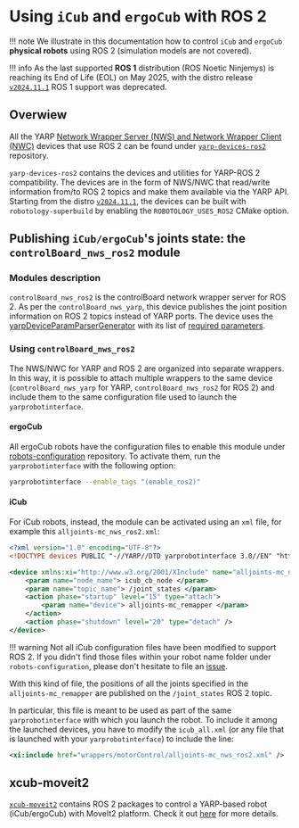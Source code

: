 # Using `iCub` and `ergoCub` with ROS 2

!!! note
    We illustrate in this documentation how to control `iCub` and `ergoCub` **physical robots** using ROS 2 (simulation models are not covered).

!!! info
    As the last supported **ROS 1** distribution (ROS Noetic Ninjemys) is reaching its End of Life (EOL) on May 2025, with the distro release [`v2024.11.1`](../sw_versioning_table/2024.11.1.md) ROS 1 support was deprecated.

## Overwiew

All the YARP [Network Wrapper Server (NWS) and Network Wrapper Client (NWC)](https://www.yarp.it/latest//group__nws__and__nwc__architecture.html) devices that use ROS 2 can be found under [`yarp-devices-ros2`](https://github.com/robotology/yarp-devices-ros2) repository.

`yarp-devices-ros2` contains the devices and utilities for YARP-ROS 2 compatibility. The devices are in the form of NWS/NWC that read/write information from/to ROS 2 topics and make them available via the YARP API. Starting from the distro [`v2024.11.1`](../sw_versioning_table/2024.11.1.md), the devices can be built with `robotology-superbuild` by enabling the `ROBOTOLOGY_USES_ROS2` CMake option.

## Publishing `iCub/ergoCub`'s joints state: the `controlBoard_nws_ros2` module

### Modules description

`controlBoard_nws_ros2` is the controlBoard network wrapper server for ROS 2. As per the `controlBoard_nws_yarp`, this device publishes the joint position information on ROS 2 topics instead of YARP ports. The device uses the [yarpDeviceParamParserGenerator](https://yarp.it/latest/group__yarpDeviceParamParserGenerator.html) with its list of [required parameters](https://yarp.it/latest/classControlBoard__nws__ros2__ParamsParser.html).

### Using `controlBoard_nws_ros2`

The NWS/NWC for YARP and ROS 2 are organized into separate wrappers. In this way, it is possible to attach multiple wrappers to the same device (`controlBoard_nws_yarp` for YARP, `controlBoard_nws_ros2` for ROS 2) and include them to the same configuration file used to launch the `yarprobotinterface`.

#### ergoCub

All ergoCub robots have the configuration files to enable this module under [robots-configuration](https://github.com/robotology/robots-configuration) repository. To activate them, run the `yarprobotinterface` with the following option:

```sh
yarprobotinterface --enable_tags "(enable_ros2)"
```

#### iCub

For iCub robots, instead, the module can be activated using an `xml` file, for example this `alljoints-mc_nws_ros2.xml`:

```xml
<?xml version="1.0" encoding="UTF-8"?>
<!DOCTYPE devices PUBLIC "-//YARP//DTD yarprobotinterface 3.0//EN" "http://www.yarp.it/DTD/yarprobotinterfaceV3.0.dtd">

<device xmlns:xi="http://www.w3.org/2001/XInclude" name="alljoints-mc_nws_ros2" type="controlBoard_nws_ros2">
    <param name="node_name"> icub_cb_node </param>
    <param name="topic_name"> /joint_states </param>
    <action phase="startup" level="15" type="attach">
        <param name="device"> alljoints-mc_remapper </param>
    </action>
    <action phase="shutdown" level="20" type="detach" />
</device>
```

!!! warning
    Not all iCub configuration files have been modified to support ROS 2. If you didn't find those files within your robot name folder under `robots-configuration`, please don't hesitate to file an [issue](https://github.com/robotology/robots-configuration/issues).

With this kind of file, the positions of all the joints specified in the `alljoints-mc_remapper` are published on the `/joint_states` ROS 2 topic.

In particular, this file is meant to be used as part of the same `yarprobotinterface` with which you launch the robot. To include it among the launched devices, you have to modify the `icub_all.xml` (or any file that is launched with your `yarprobotinterface`) to include the line:

```xml
<xi:include href="wrappers/motorControl/alljoints-mc_nws_ros2.xml" />
```

## xcub-moveit2

[`xcub-moveit2`](https://github.com/icub-tech-iit/xcub-moveit2) contains ROS 2 packages to control a YARP-based robot (iCub/ergoCub) with MoveIt2 platform. Check it out [here](https://github.com/icub-tech-iit/xcub-moveit2/blob/master/README.md) for more details.
